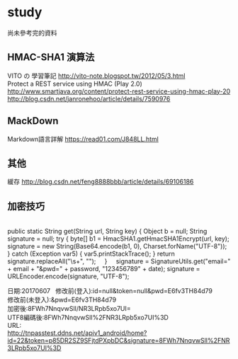 # study
尚未參考完的資料  
## HMAC-SHA1 演算法
VITO の 學習筆記 http://vito-note.blogspot.tw/2012/05/3.html  
Protect a REST service using HMAC (Play 2.0) http://www.smartjava.org/content/protect-rest-service-using-hmac-play-20  
http://blog.csdn.net/janronehoo/article/details/7590976  
## MackDown
Markdown語言詳解 https://read01.com/J848LL.html  
## 其他
緩存 http://blog.csdn.net/feng8888bbb/article/details/69106186

## 加密技巧
    
        public static String get(String url, String key) {
        Object b = null;
        String signature = null;
        try {
            byte[] b1 = HmacSHA1.getHmacSHA1Encrypt(url, key);
            signature = new String(Base64.encode(b1, 0), Charset.forName("UTF-8"));
        } catch (Exception var5) {
            var5.printStackTrace();
        }
        return signature.replaceAll("\\s+", "");
        }
   
signature = SignatureUtils.get("email=" + email + "&pwd=" + password, "123456789" + date);
signature = URLEncoder.encode(signature, "UTF-8");

日期:20170607  
修改前(登入):id=null&token=null&pwd=E6fv3TH84d79  
修改前(未登入):&pwd=E6fv3TH84d79  
加密後:8FWh7NnqvwSlI/NR3LRpb5xo7UI=  
UTF8編碼後:8FWh7NnqvwSlI%2FNR3LRpb5xo7UI%3D  
URL:  
http://tnpasstest.ddns.net/apiv1_android/home?id=22&token=p85DR2SZ9SFjtdPXpbDC&signature=8FWh7NnqvwSlI%2FNR3LRpb5xo7UI%3D  

